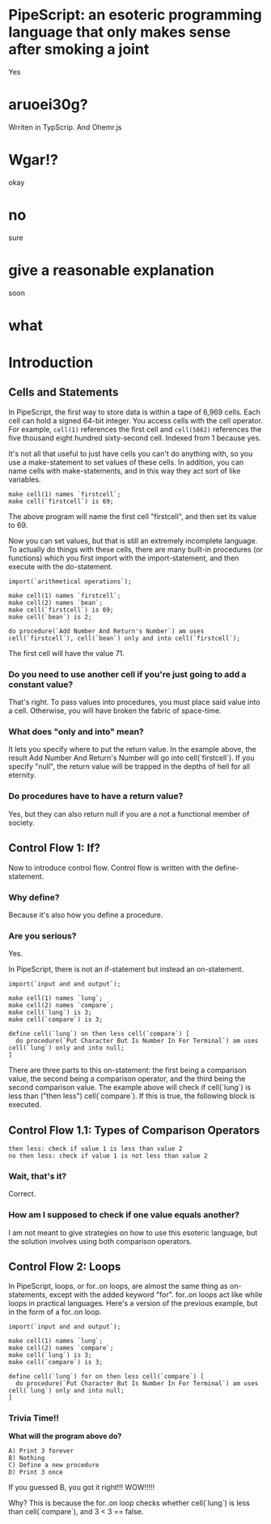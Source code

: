 # PipeScript: an esoteric programming language that only makes sense after smoking a joint
Yes
# aruoei30g?
Wrriten in TypScrip. And Ohemr.js
# Wgar!?
okay
# no
sure
# give a reasonable explanation
soon
# what
# Introduction
## Cells and Statements
In PipeScript, the first way to store data is within a tape of 6,969 cells. Each cell can hold a signed 64-bit integer. You access cells with the cell operator. For example, `cell(1)` references the first cell and `cell(5862)` references the five thousand eight hundred sixty-second cell. Indexed from 1 because yes.

It's not all that useful to just have cells you can't do anything with, so you use a make-statement to set values of these cells. In addition, you can name cells with make-statements, and in this way they act sort of like variables. 

```
make cell(1) names `firstcell`;
make cell(`firstcell`) is 69;
```

The above program will name the first cell "firstcell", and then set its value to 69.

Now you can set values, but that is still an extremely incomplete language. To actually do things with these cells, there are many built-in procedures (or functions) which you first import with the import-statement, and then execute with the do-statement. 

```
import(`arithmetical operations`);

make cell(1) names `firstcell`;
make cell(2) names `bean`;
make cell(`firstcell`) is 69;
make cell(`bean`) is 2;

do procedure(`Add Number And Return's Number`) am uses cell(`firstcell`), cell(`bean`) only and into cell(`firstcell`);
```

The first cell will have the value 71.

### Do you need to use another cell if you're just going to add a constant value?

That's right. To pass values into procedures, you must place said value into a cell. Otherwise, you will have broken the fabric of space-time.

### What does "only and into" mean?

It lets you specify where to put the return value. In the example above, the result Add Number And Return's Number will go into cell(\`firstcell\`). If you specify "null", the return value will be trapped in the depths of hell for all eternity.

### Do procedures have to have a return value?

Yes, but they can also return null if you are a not a functional member of society.

## Control Flow 1: If?

Now to introduce control flow. Control flow is written with the define-statement.

### Why define?

Because it's also how you define a procedure.

### Are you serious?

Yes.

In PipeScript, there is not an if-statement but instead an on-statement.

```
import(`input and and output`);

make cell(1) names `lung`;
make cell(2) names `compare`;
make cell(`lung`) is 3;
make cell(`compare`) is 3;

define cell(`lung`) on then less cell(`compare`) [
  do procedure(`Put Character But Is Number In For Terminal`) am uses cell(`lung`) only and into null;
]
```

There are three parts to this on-statement: the first being a comparison value, the second being a comparison operator, and the third being the second comparison value. The example above will check if cell(\`lung\`) is less than ("then less") cell(\`compare\`). If this is true, the following block is executed. 

## Control Flow 1.1: Types of Comparison Operators

```
then less: check if value 1 is less than value 2
no then less: check if value 1 is not less than value 2
```

### Wait, that's it?

Correct.

### How am I supposed to check if one value equals another?

I am not meant to give strategies on how to use this esoteric language, but the solution involves using both comparison operators.

## Control Flow 2: Loops

In PipeScript, loops, or for..on loops, are almost the same thing as on-statements, except with the added keyword "for". for..on loops act like while loops in practical languages. Here's a version of the previous example, but in the form of a for..on loop.

```
import(`input and and output`);

make cell(1) names `lung`;
make cell(2) names `compare`;
make cell(`lung`) is 3;
make cell(`compare`) is 3;

define cell(`lung`) for on then less cell(`compare`) [
  do procedure(`Put Character But Is Number In For Terminal`) am uses cell(`lung`) only and into null;
]
```

### Trivia Time!!
**What will the program above do?**

```
A) Print 3 forever
B) Nothing
C) Define a new procedure
D) Print 3 once
```

If you guessed B, you got it right!!! WOW!!!!!

Why? This is because the for..on loop checks whether cell(\`lung\`) is less than cell(\`compare\`), and 3 < 3 == false. 


